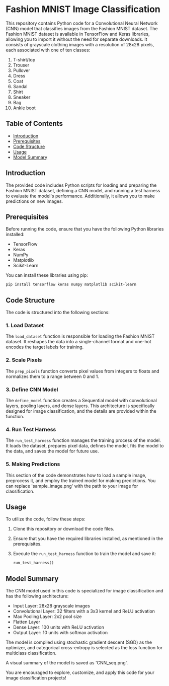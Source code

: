 # Fashion MNIST Image Classification

This repository contains Python code for a Convolutional Neural Network (CNN) model that classifies images from the Fashion MNIST dataset. The Fashion MNIST dataset is available in TensorFlow and Keras libraries, allowing you to import it without the need for separate downloads. It consists of grayscale clothing images with a resolution of 28x28 pixels, each associated with one of ten classes:

1. T-shirt/top
2. Trouser
3. Pullover
4. Dress
5. Coat
6. Sandal
7. Shirt
8. Sneaker
9. Bag
10. Ankle boot

## Table of Contents
- [Introduction](#introduction)
- [Prerequisites](#prerequisites)
- [Code Structure](#code-structure)
- [Usage](#usage)
- [Model Summary](#model-summary)


## Introduction

The provided code includes Python scripts for loading and preparing the Fashion MNIST dataset, defining a CNN model, and running a test harness to evaluate the model's performance. Additionally, it allows you to make predictions on new images.

## Prerequisites

Before running the code, ensure that you have the following Python libraries installed:

- TensorFlow
- Keras
- NumPy
- Matplotlib
- Scikit-Learn

You can install these libraries using pip:

```bash
pip install tensorflow keras numpy matplotlib scikit-learn
```

## Code Structure

The code is structured into the following sections:

### 1. Load Dataset
The `load_dataset` function is responsible for loading the Fashion MNIST dataset. It reshapes the data into a single-channel format and one-hot encodes the target labels for training.

### 2. Scale Pixels
The `prep_pixels` function converts pixel values from integers to floats and normalizes them to a range between 0 and 1.

### 3. Define CNN Model
The `define_model` function creates a Sequential model with convolutional layers, pooling layers, and dense layers. This architecture is specifically designed for image classification, and the details are provided within the function.

### 4. Run Test Harness
The `run_test_harness` function manages the training process of the model. It loads the dataset, prepares pixel data, defines the model, fits the model to the data, and saves the model for future use.

### 5. Making Predictions
This section of the code demonstrates how to load a sample image, preprocess it, and employ the trained model for making predictions. You can replace 'sample_image.png' with the path to your image for classification.

## Usage

To utilize the code, follow these steps:

1. Clone this repository or download the code files.

2. Ensure that you have the required libraries installed, as mentioned in the prerequisites.

3. Execute the `run_test_harness` function to train the model and save it:

   ```python
   run_test_harness()
   ```

## Model Summary

The CNN model used in this code is specialized for image classification and has the following architecture:

- Input Layer: 28x28 grayscale images
- Convolutional Layer: 32 filters with a 3x3 kernel and ReLU activation
- Max Pooling Layer: 2x2 pool size
- Flatten Layer
- Dense Layer: 100 units with ReLU activation
- Output Layer: 10 units with softmax activation

The model is compiled using stochastic gradient descent (SGD) as the optimizer, and categorical cross-entropy is selected as the loss function for multiclass classification.

A visual summary of the model is saved as 'CNN_seq.png'.

You are encouraged to explore, customize, and apply this code for your image classification projects!
